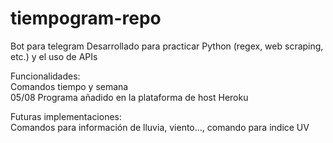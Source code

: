 # tiempogram-repo
Bot para telegram  Desarrollado para practicar Python (regex, web scraping, etc.) y el uso de APIs

Funcionalidades:  
Comandos tiempo y semana  
05/08 Programa añadido en la plataforma de host Heroku

Futuras implementaciones:  
Comandos para información de lluvia, viento..., comando para indice UV